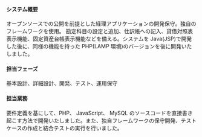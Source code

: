 #### システム概要
オープンソースでの公開を前提とした経理アプリケーションの開発保守。独自のフレームワークを使用。
勘定科目の設定と追加、仕訳帳への記入、貸借対照表表示機能、固定資産台帳表示機能などを備える。システムを Java(JSP)で開発した後に、同様の機能を持った PHP(LAMP 環境)のバージョンを後に開発いたしました。

#### 担当フェーズ
基本設計、詳細設計、開発、テスト、運用保守

#### 担当業務
要件定義を基にして、PHP、 JavaScript、 MySQL のソースコードを直接書き起こす方法で開発いたしました。また、独自フレームワークの保守開発、テストケースの作成と結合テストの実行を行いました。
